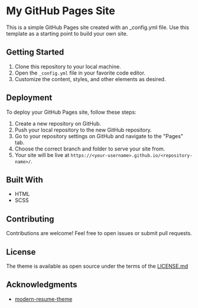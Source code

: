 # My GitHub Pages Site

This is a simple GitHub Pages site created with an _config.yml file. Use this template as a starting point to build your own site.

## Getting Started

1. Clone this repository to your local machine.
2. Open the `_config.yml` file in your favorite code editor.
3. Customize the content, styles, and other elements as desired.

## Deployment

To deploy your GitHub Pages site, follow these steps:

1. Create a new repository on GitHub.
2. Push your local repository to the new GitHub repository.
3. Go to your repository settings on GitHub and navigate to the "Pages" tab.
4. Choose the correct branch and folder to serve your site from.
5. Your site will be live at `https://<your-username>.github.io/<repository-name>/`.

## Built With

- HTML
- SCSS

## Contributing

Contributions are welcome! Feel free to open issues or submit pull requests.

## License

The theme is available as open source under the terms of the [LICENSE.md](LICENSE.md)

## Acknowledgments

- [modern-resume-theme](https://github.com/sproogen/modern-resume-theme/)
